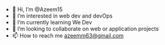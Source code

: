 - 👋 Hi, I’m @Azeem15
- 👀 I’m interested in web dev and devOps
- 🌱 I’m currently learning We Dev
- 💞️ I’m looking to collaborate on web or application projects
- 📫 How to reach me azeemm63@gmail.com

<!---
Azeemm15/Azeemm15 is a ✨ special ✨ repository because its `README.md` (this file) appears on your GitHub profile.
You can click the Preview link to take a look at your changes.
--->
